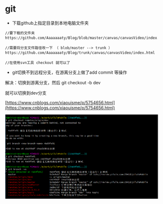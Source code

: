 # git

* 下载github上指定目录到本地电脑文件夹

```
//要下载的文件夹 
https://github.com/Aaaaaaaty/Blog/blob/master/canvas/canvasVideo/index.html

//需要将分支文件路径改一下 （ blob/master --> trunk ）
https://github.com/Aaaaaaaty/Blog/trunk/canvas/canvasVideo/index.html

//在使用svn工具 checkout 就可以了
```

* git切换不到远程分支，在游离分支上做了add commit 等操作

解决：切换到游离分支，然后 git checkout -b dev

就可以切换到dev分支

[https://www.cnblogs.com/xiaouisme/p/5754656.html](https://www.cnblogs.com/xiaouisme/p/5754656.html)

![](.gitbook/assets/QQ截图20180226172819.png)
